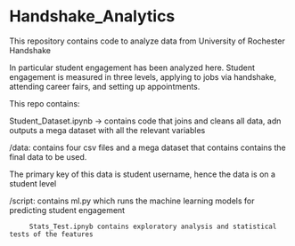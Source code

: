 # Handshake_Analytics
This repository contains code to analyze data from University of Rochester Handshake

In particular student engagement has been analyzed here. Student engagement is measured in three levels, applying to
jobs via handshake, attending career fairs, and setting up appointments.

This repo contains:

Student_Dataset.ipynb -> contains code that joins and cleans all data, adn outputs a mega dataset with all the relevant variables

/data: contains four csv files and a mega dataset that contains contains the final data to be used.

The primary key of this data is student username, hence the data is on a student level

/script: contains ml.py which runs the machine learning models for predicting student engagement
          
         Stats_Test.ipnyb contains exploratory analysis and statistical tests of the features
